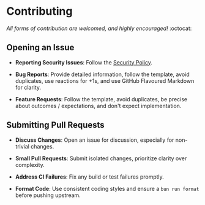 # Contributing

_All forms of contribution are welcomed, and highly encouraged!_ :octocat:

## Opening an Issue

- **Reporting Security Issues**: Follow the [Security Policy](security.md).

- **Bug Reports**: Provide detailed information, follow the template, avoid duplicates, use reactions for +1s, and use GitHub Flavoured Markdown for clarity.

- **Feature Requests**: Follow the template, avoid duplicates, be precise about outcomes / expectations, and don't expect implementation.

## Submitting Pull Requests

- **Discuss Changes**: Open an issue for discussion, especially for non-trivial changes.

- **Small Pull Requests**: Submit isolated changes, prioritize clarity over complexity.

- **Address CI Failures**: Fix any build or test failures promptly.

- **Format Code**: Use consistent coding styles and ensure a `bun run format` before pushing upstream.

